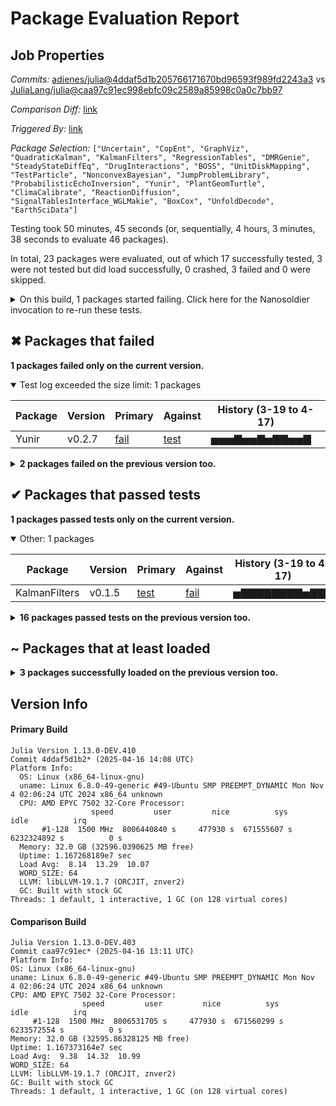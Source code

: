 # Package Evaluation Report

## Job Properties

*Commits:* [adienes/julia@4ddaf5d1b205766171670bd96593f989fd2243a3](https://github.com/adienes/julia/commit/4ddaf5d1b205766171670bd96593f989fd2243a3) vs [JuliaLang/julia@caa97c91ec998ebfc09c2589a85998c0a0c7bb97](https://github.com/JuliaLang/julia/commit/caa97c91ec998ebfc09c2589a85998c0a0c7bb97)

*Comparison Diff:* [link](https://github.com/JuliaLang/julia/compare/caa97c91ec998ebfc09c2589a85998c0a0c7bb97...adienes/julia:4ddaf5d1b205766171670bd96593f989fd2243a3)

*Triggered By:* [link](https://github.com/JuliaLang/julia/pull/56673#issuecomment-2812945216)

*Package Selection:* `["Uncertain", "CopEnt", "GraphViz", "QuadraticKalman", "KalmanFilters", "RegressionTables", "DMRGenie", "SteadyStateDiffEq", "DrugInteractions", "BOSS", "UnitDiskMapping", "TestParticle", "NonconvexBayesian", "JumpProblemLibrary", "ProbabilisticEchoInversion", "Yunir", "PlantGeomTurtle", "ClimaCalibrate", "ReactionDiffusion", "SignalTablesInterface_WGLMakie", "BoxCox", "UnfoldDecode", "EarthSciData"]`

Testing took 50 minutes, 45 seconds (or, sequentially, 4 hours, 3 minutes, 38 seconds to evaluate 46 packages).

In total, 23 packages were evaluated, out of which 17 successfully tested, 3 were not tested but did load successfully, 0 crashed, 3 failed and 0 were skipped.


<details><summary>On this build, 1 packages started failing. Click here for the Nanosoldier invocation to re-run these tests.</summary>
<p>

```
@nanosoldier `runtests(["Yunir"])`
```

</p>
</details>


## ✖ Packages that failed

**1 packages failed only on the current version.**

<details open><summary>Test log exceeded the size limit: 1 packages</summary>
<p>


| Package | Version | Primary | Against | History (3-19 to 4-17) |
| ------- | ------- | ------- | ------- | ------- |
| Yunir | v0.2.7 | [fail](https://s3.amazonaws.com/julialang-reports/nanosoldier/pkgeval/by_hash/4ddaf5d_vs_caa97c9/Yunir.primary.log) | [test](https://s3.amazonaws.com/julialang-reports/nanosoldier/pkgeval/by_hash/4ddaf5d_vs_caa97c9/Yunir.against.log) | <span class="history">▅▅▅▇▅▅▇▅▇▇▅▅▇</span> |

</p>
</details>


<details><summary><strong>2 packages failed on the previous version too.</strong></summary>
<p>

<details open><summary>Package tests unexpectedly errored: 2 packages</summary>
<p>


| Package | History (3-19 to 4-17) |
| ------- | ------- |
| [GraphViz v0.2.0](https://s3.amazonaws.com/julialang-reports/nanosoldier/pkgeval/by_hash/4ddaf5d_vs_caa97c9/GraphViz.primary.log) | <span class="history">▅▅▇▇▅▅▇▇▅▅▅▅▅</span> |
| [DrugInteractions v0.1.0](https://s3.amazonaws.com/julialang-reports/nanosoldier/pkgeval/by_hash/4ddaf5d_vs_caa97c9/DrugInteractions.primary.log) | <span class="history">▅▇▇▇▇▇▇▇▅▅▇▇▇</span> |

</p>
</details>


</p>
</details>


## ✔ Packages that passed tests

**1 packages passed tests only on the current version.**

<details open><summary>Other: 1 packages</summary>
<p>


| Package | Version | Primary | Against | History (3-19 to 4-17) |
| ------- | ------- | ------- | ------- | ------- |
| KalmanFilters | v0.1.5 | [test](https://s3.amazonaws.com/julialang-reports/nanosoldier/pkgeval/by_hash/4ddaf5d_vs_caa97c9/KalmanFilters.primary.log) | [fail](https://s3.amazonaws.com/julialang-reports/nanosoldier/pkgeval/by_hash/4ddaf5d_vs_caa97c9/KalmanFilters.against.log) | <span class="history">▅▇▇▇▇▇▇▇▇▅▇▇▅</span> |

</p>
</details>


<details><summary><strong>16 packages passed tests on the previous version too.</strong></summary>
<p>

<details open><summary>Other: 16 packages</summary>
<p>


| Package | History (3-19 to 4-17) |
| ------- | ------- |
| [SteadyStateDiffEq v2.5.0](https://s3.amazonaws.com/julialang-reports/nanosoldier/pkgeval/by_hash/4ddaf5d_vs_caa97c9/SteadyStateDiffEq.primary.log) | <span class="history">▅▇▇▇▇▇▇▇▇▇▇▇▇</span> |
| [PlantGeomTurtle v0.0.6](https://s3.amazonaws.com/julialang-reports/nanosoldier/pkgeval/by_hash/4ddaf5d_vs_caa97c9/PlantGeomTurtle.primary.log) | <span class="history">▇▇▇▇▇▇▇▇▇▇▇▇▇</span> |
| [JumpProblemLibrary v1.0.0](https://s3.amazonaws.com/julialang-reports/nanosoldier/pkgeval/by_hash/4ddaf5d_vs_caa97c9/JumpProblemLibrary.primary.log) | <span class="history">▅▇▅▅▅▇▇▇▅▅▇▇▇</span> |
| [CopEnt v0.1.0](https://s3.amazonaws.com/julialang-reports/nanosoldier/pkgeval/by_hash/4ddaf5d_vs_caa97c9/CopEnt.primary.log) | <span class="history">▇▇▇▇▇▇▇▇▇▇▇▇▇</span> |
| [ProbabilisticEchoInversion v0.2.9](https://s3.amazonaws.com/julialang-reports/nanosoldier/pkgeval/by_hash/4ddaf5d_vs_caa97c9/ProbabilisticEchoInversion.primary.log) | <span class="history">▇▇▇▅▇▇▇▇▇▇▅▅▇</span> |
| [BOSS v0.3.6](https://s3.amazonaws.com/julialang-reports/nanosoldier/pkgeval/by_hash/4ddaf5d_vs_caa97c9/BOSS.primary.log) | <span class="history">▇▇▇▇▇▅▅▇▇▇▇▇▅</span> |
| [Uncertain v0.1.7](https://s3.amazonaws.com/julialang-reports/nanosoldier/pkgeval/by_hash/4ddaf5d_vs_caa97c9/Uncertain.primary.log) | <span class="history">▇▇▅▇▇▇▇▇▇▇▇▇▇</span> |
| [UnitDiskMapping v0.5.1](https://s3.amazonaws.com/julialang-reports/nanosoldier/pkgeval/by_hash/4ddaf5d_vs_caa97c9/UnitDiskMapping.primary.log) | <span class="history">▅▅▅▅▅▅▅▅▅▅▅▅▇</span> |
| [RegressionTables v0.7.8](https://s3.amazonaws.com/julialang-reports/nanosoldier/pkgeval/by_hash/4ddaf5d_vs_caa97c9/RegressionTables.primary.log) | <span class="history">▅▅▇▇▅▇▅▇▅▅▇▅▅</span> |
| [NonconvexBayesian v0.1.5](https://s3.amazonaws.com/julialang-reports/nanosoldier/pkgeval/by_hash/4ddaf5d_vs_caa97c9/NonconvexBayesian.primary.log) | <span class="history">▇▇▇▇▇▇▇▇▇▇▇▇▇</span> |
| [ClimaCalibrate v0.0.14](https://s3.amazonaws.com/julialang-reports/nanosoldier/pkgeval/by_hash/4ddaf5d_vs_caa97c9/ClimaCalibrate.primary.log) | <span class="history">▅▇▅▇▅▅▅▅▅▅▅▅▇</span> |
| [QuadraticKalman v0.1.0](https://s3.amazonaws.com/julialang-reports/nanosoldier/pkgeval/by_hash/4ddaf5d_vs_caa97c9/QuadraticKalman.primary.log) | <span class="history">▅▇▇▇▇▇▇▇▇▇▇▇▇</span> |
| [BoxCox v0.3.4](https://s3.amazonaws.com/julialang-reports/nanosoldier/pkgeval/by_hash/4ddaf5d_vs_caa97c9/BoxCox.primary.log) | <span class="history">▇▇▇▅▅▇▅▇▅▇▇▅▅</span> |
| [UnfoldDecode v0.1.1](https://s3.amazonaws.com/julialang-reports/nanosoldier/pkgeval/by_hash/4ddaf5d_vs_caa97c9/UnfoldDecode.primary.log) | <span class="history">▅▇▇▇▇▇▇▇▅▅▇▇▇</span> |
| [TestParticle v0.12.2](https://s3.amazonaws.com/julialang-reports/nanosoldier/pkgeval/by_hash/4ddaf5d_vs_caa97c9/TestParticle.primary.log) | <span class="history">▇▇▇▇▇▅▅▇▇▇▇▅▅</span> |
| [ReactionDiffusion v0.1.10](https://s3.amazonaws.com/julialang-reports/nanosoldier/pkgeval/by_hash/4ddaf5d_vs_caa97c9/ReactionDiffusion.primary.log) | <span class="history">▅▇▇▇▇▇▇▇▇▇▇▇▇</span> |

</p>
</details>


</p>
</details>


## ~ Packages that at least loaded

<details><summary><strong>3 packages successfully loaded on the previous version too.</strong></summary>
<p>

<details open><summary>Other: 3 packages</summary>
<p>


| Package | History (3-19 to 4-17) |
| ------- | ------- |
| [DMRGenie v0.99.0](https://s3.amazonaws.com/julialang-reports/nanosoldier/pkgeval/by_hash/4ddaf5d_vs_caa97c9/DMRGenie.primary.log) | <span class="history">▁▁▁▁▁▁▁▁▁▁▁▁▁</span> |
| [SignalTablesInterface_WGLMakie v0.1.2](https://s3.amazonaws.com/julialang-reports/nanosoldier/pkgeval/by_hash/4ddaf5d_vs_caa97c9/SignalTablesInterface_WGLMakie.primary.log) | <span class="history">▅▅▅▅▅▅▅▅▅▅▅▅▅</span> |
| [EarthSciData v0.12.6](https://s3.amazonaws.com/julialang-reports/nanosoldier/pkgeval/by_hash/4ddaf5d_vs_caa97c9/EarthSciData.primary.log) | <span class="history">▅▅▅▅▅▅▅▅▅▅▅▅▅</span> |

</p>
</details>


</p>
</details>


## Version Info

#### Primary Build

```
Julia Version 1.13.0-DEV.410
Commit 4ddaf5d1b2* (2025-04-16 14:08 UTC)
Platform Info:
  OS: Linux (x86_64-linux-gnu)
  uname: Linux 6.8.0-49-generic #49-Ubuntu SMP PREEMPT_DYNAMIC Mon Nov  4 02:06:24 UTC 2024 x86_64 unknown
  CPU: AMD EPYC 7502 32-Core Processor: 
                  speed         user         nice          sys         idle          irq
       #1-128  1500 MHz  8006440840 s     477930 s  671555607 s  6232324892 s          0 s
  Memory: 32.0 GB (32596.0390625 MB free)
  Uptime: 1.167268189e7 sec
  Load Avg:  8.14  13.29  10.07
  WORD_SIZE: 64
  LLVM: libLLVM-19.1.7 (ORCJIT, znver2)
  GC: Built with stock GC
Threads: 1 default, 1 interactive, 1 GC (on 128 virtual cores)

```

  #### Comparison Build

  ```
Julia Version 1.13.0-DEV.403
Commit caa97c91ec* (2025-04-16 13:11 UTC)
Platform Info:
  OS: Linux (x86_64-linux-gnu)
  uname: Linux 6.8.0-49-generic #49-Ubuntu SMP PREEMPT_DYNAMIC Mon Nov  4 02:06:24 UTC 2024 x86_64 unknown
  CPU: AMD EPYC 7502 32-Core Processor: 
                  speed         user         nice          sys         idle          irq
       #1-128  1500 MHz  8006531705 s     477930 s  671560299 s  6233572554 s          0 s
  Memory: 32.0 GB (32595.86328125 MB free)
  Uptime: 1.167373164e7 sec
  Load Avg:  9.38  14.32  10.99
  WORD_SIZE: 64
  LLVM: libLLVM-19.1.7 (ORCJIT, znver2)
  GC: Built with stock GC
Threads: 1 default, 1 interactive, 1 GC (on 128 virtual cores)

  ```
  <!-- Generated on 2025-04-18T11:28:08.874 -->
